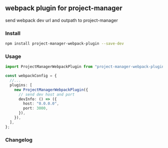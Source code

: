 ## webpack plugin for project-manager

send webpack dev url and outpath to project-manager

### Install

```bash
npm install project-manager-webpack-plugin --save-dev
```

### Usage

```ts
import ProjectManagerWebpackPlugin from "project-manager-webpack-plugin";

const webpackConfig = {
  //...
  plugins: [
    new ProjectManagerWebpackPlugin({
      // send dev host and port
      devInfo: () => ({
        host: "0.0.0.0",
        port: 3000,
      }),
    }),
  ],
};
```

### Changelog
